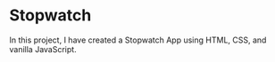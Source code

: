 # Stopwatch
In this project, I have created a Stopwatch App using HTML, CSS, and vanilla JavaScript. 
